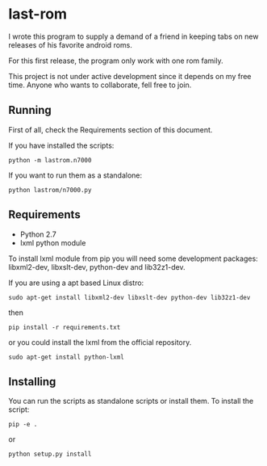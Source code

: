 last-rom
========
I wrote this program to supply a demand of a friend in keeping tabs on new releases of his favorite android roms.

For this first release, the program only work with one rom family.

This project is not under active development since it depends on my free time. Anyone who wants to collaborate, fell free to join.

Running
-------

First of all, check the Requirements section of this document.

If you have installed the scripts:

	python -m lastrom.n7000

If you want to run them as a standalone:

	python lastrom/n7000.py

Requirements
------------

* Python 2.7
* lxml python module

To install lxml module from pip you will need some development packages: libxml2-dev, libxslt-dev, python-dev and lib32z1-dev.

If you are using a apt based Linux distro:

	sudo apt-get install libxml2-dev libxslt-dev python-dev lib32z1-dev

then

	pip install -r requirements.txt

or you could install the lxml from the official repository.

	sudo apt-get install python-lxml

Installing
----------

You can run the scripts as standalone scripts or install them. To install the script:

	pip -e .

or

	python setup.py install

